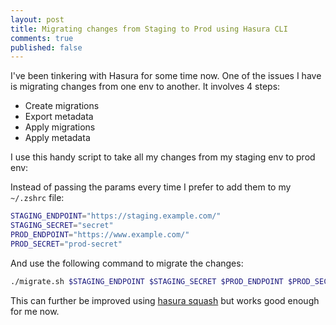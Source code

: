 ```yaml
---
layout: post
title: Migrating changes from Staging to Prod using Hasura CLI
comments: true
published: false
---
```


I've been tinkering with Hasura for some time now. One of the issues I have is migrating changes from one env to another. It involves 4 steps:

- Create migrations
- Export metadata
- Apply migrations
- Apply metadata

I use this handy script to take all my changes from my staging env to prod env:

<script src="https://gist.github.com/ayushgp/fa9c0c7f6f2d45a26b25bba4df32b07b.js"></script>

Instead of passing the params every time I prefer to add them to my `~/.zshrc` file:

```bash
STAGING_ENDPOINT="https://staging.example.com/"
STAGING_SECRET="secret"
PROD_ENDPOINT="https://www.example.com/"
PROD_SECRET="prod-secret"
```

And use the following command to migrate the changes:

```bash
./migrate.sh $STAGING_ENDPOINT $STAGING_SECRET $PROD_ENDPOINT $PROD_SECRET "<migration-name>"
```

This can further be improved using [hasura squash](https://hasura.io/docs/1.0/graphql/manual/hasura-cli/hasura_migrate_squash.html) but works good enough for me now.
